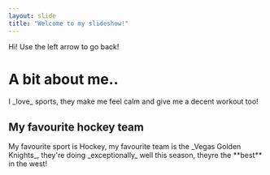 ```yaml
---
layout: slide
title: "Welcome to my slideshow!"
---
```

Hi!
Use the left arrow to go back!
<h1>A bit about me..</h1>
<p>
I _love_ sports, they make me feel calm and give me a decent workout too!
</p>

<h2>My favourite hockey team</h2>

<p>My favourite sport is Hockey, my favourite team is the _Vegas Golden Knights_, they're doing _exceptionally_ well this season, theyre the **best** in the west!</p>


